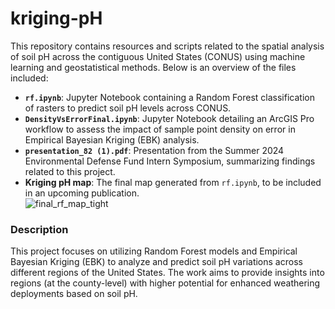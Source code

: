 # kriging-pH

This repository contains resources and scripts related to the spatial analysis of soil pH across the contiguous United States (CONUS) using machine learning and geostatistical methods. Below is an overview of the files included:
- **`rf.ipynb`**: Jupyter Notebook containing a Random Forest classification of rasters to predict soil pH levels across CONUS.
- **`DensityVsErrorFinal.ipynb`**: Jupyter Notebook detailing an ArcGIS Pro workflow to assess the impact of sample point density on error in Empirical Bayesian Kriging (EBK) analysis.
- **`presentation_82 (1).pdf`**: Presentation from the Summer 2024 Environmental Defense Fund Intern Symposium, summarizing findings related to this project.
- **Kriging pH map**: The final map generated from `rf.ipynb`, to be included in an upcoming publication.  
  ![final_rf_map_tight](https://github.com/user-attachments/assets/67d64f7f-b46e-4642-9f99-9e80dd07e049)

### Description
This project focuses on utilizing Random Forest models and Empirical Bayesian Kriging (EBK) to analyze and predict soil pH variations across different regions of the United States. The work aims to provide insights into regions (at the county-level) with higher potential for enhanced weathering deployments based on soil pH. 
